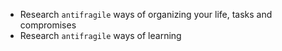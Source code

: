 - Research `antifragile` ways of organizing your life, tasks and compromises
- Research `antifragile` ways of learning